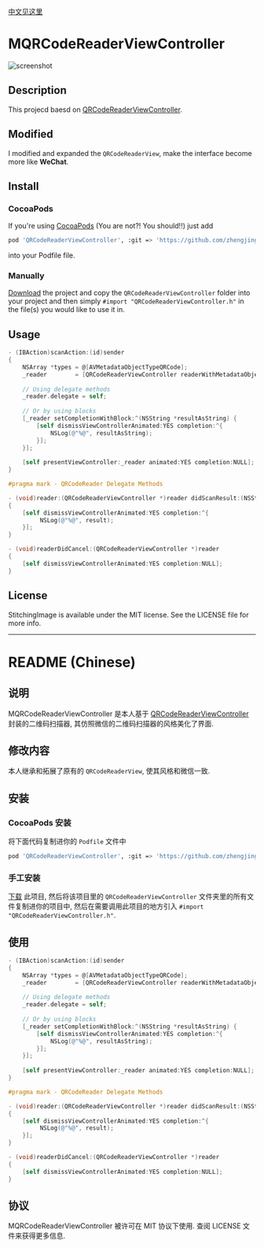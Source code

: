 [中文见这里](https://github.com/zhengjinghua/MQRCodeReaderViewController#readme-chinese)

# MQRCodeReaderViewController
![screenshot](http://7xnfdc.com1.z0.glb.clouddn.com/qrcode_screenshot.gif)

## Description
This projecd baesd on [QRCodeReaderViewController](https://github.com/yannickl/QRCodeReaderViewController). 

## Modified
I modified and expanded the `QRCodeReaderView`, make the interface become more like **WeChat**.


## Install

### CocoaPods
If you're using [CocoaPods](http://cocoapods.org/) (You are not?! You should!!) just add

``` bash
pod 'QRCodeReaderViewController', :git => 'https://github.com/zhengjinghua/MQRCodeReaderViewController.git'
```
into your Podfile file.

### Manually

[Download](https://github.com/zhengjinghua/MQRCodeReaderViewController/archive/master.zip) the project and copy the `QRCodeReaderViewController` folder into your project and then simply `#import "QRCodeReaderViewController.h"` in the file(s) you would like to use it in.

## Usage

```objective-c
- (IBAction)scanAction:(id)sender
{
	NSArray *types = @[AVMetadataObjectTypeQRCode];
  	_reader        = [QRCodeReaderViewController readerWithMetadataObjectTypes:types];
  
  	// Using delegate methods
  	_reader.delegate = self;
  
  	// Or by using blocks
  	[_reader setCompletionWithBlock:^(NSString *resultAsString) {
    	[self dismissViewControllerAnimated:YES completion:^{
      		NSLog(@"%@", resultAsString);
    	}];
  	}];
  
  	[self presentViewController:_reader animated:YES completion:NULL];
}

#pragma mark - QRCodeReader Delegate Methods

- (void)reader:(QRCodeReaderViewController *)reader didScanResult:(NSString *)result
{
  	[self dismissViewControllerAnimated:YES completion:^{
   		 NSLog(@"%@", result);
  	}];
}

- (void)readerDidCancel:(QRCodeReaderViewController *)reader
{
  	[self dismissViewControllerAnimated:YES completion:NULL];
}
```

## License

StitchingImage is available under the MIT license. See the LICENSE file for more info.

---
README (Chinese)
==========

## 说明 
MQRCodeReaderViewController 是本人基于 [QRCodeReaderViewController](https://github.com/yannickl/QRCodeReaderViewController) 封装的二维码扫描器, 其仿照微信的二维码扫描器的风格美化了界面.

## 修改内容
本人继承和拓展了原有的 `QRCodeReaderView`, 使其风格和微信一致.

## 安装

### CocoaPods 安装

将下面代码复制进你的 `Podfile` 文件中

``` bash
pod 'QRCodeReaderViewController', :git => 'https://github.com/zhengjinghua/MQRCodeReaderViewController.git'
```

### 手工安装

[下载](https://github.com/YannickL/QRCodeReaderViewController/archive/master.zip) 此项目, 然后将该项目里的 `QRCodeReaderViewController` 文件夹里的所有文件复制进你的项目中, 然后在需要调用此项目的地方引入 `#import "QRCodeReaderViewController.h"`.

## 使用

```objective-c
- (IBAction)scanAction:(id)sender
{
	NSArray *types = @[AVMetadataObjectTypeQRCode];
  	_reader        = [QRCodeReaderViewController readerWithMetadataObjectTypes:types];
  
  	// Using delegate methods
  	_reader.delegate = self;
  
  	// Or by using blocks
  	[_reader setCompletionWithBlock:^(NSString *resultAsString) {
    	[self dismissViewControllerAnimated:YES completion:^{
      		NSLog(@"%@", resultAsString);
    	}];
  	}];
  
  	[self presentViewController:_reader animated:YES completion:NULL];
}

#pragma mark - QRCodeReader Delegate Methods

- (void)reader:(QRCodeReaderViewController *)reader didScanResult:(NSString *)result
{
  	[self dismissViewControllerAnimated:YES completion:^{
   		 NSLog(@"%@", result);
  	}];
}

- (void)readerDidCancel:(QRCodeReaderViewController *)reader
{
  	[self dismissViewControllerAnimated:YES completion:NULL];
}
```

## 协议

MQRCodeReaderViewController 被许可在 MIT 协议下使用. 查阅 LICENSE 文件来获得更多信息.


